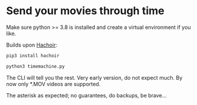 # Send your movies through time

Make sure python >= 3.8 is installed and create a virtual environment if you like.

Builds upon [Hachoir](https://hachoir.readthedocs.io):
```bash
pip3 install hachoir
```

```bash
python3 timemachine.py
```

The CLI will tell you the rest.
Very early version, do not expect much.
By now only *.MOV videos are supported.

The asterisk as expected; no guarantees, do backups, be brave...